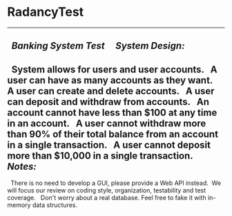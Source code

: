 # RadancyTest

***************************************************
 
*Banking System Test*
 
 
*System Design:*
 
----------------------------------------------------------------------------
 
System allows for users and user accounts.
 
A user can have as many accounts as they want.
 
A user can create and delete accounts.
 
A user can deposit and withdraw from accounts.
 
An account cannot have less than $100 at any time in an account.
 
A user cannot withdraw more than 90% of their total balance from an
account in a single transaction.
 
A user cannot deposit more than $10,000 in a single transaction.
 
 
*Notes:*
----------------------------------------------------------------------------
 
There is no need to develop a GUI, please provide a Web API instead.  We will focus
our review on coding style, organization, testability and test coverage.
 
Don&#39;t worry about a real database. Feel free to fake it with in-memory data
structures.
